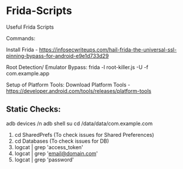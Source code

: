 # Frida-Scripts
Useful Frida Scripts

Commands:

Install Frida - https://infosecwriteups.com/hail-frida-the-universal-ssl-pinning-bypass-for-android-e9e1d733d29

Root Detection/ Emulator Bypass:
frida -l root-killer.js -U -f com.example.app

Setup of Platform Tools:
Download Platform Tools - https://developer.android.com/tools/releases/platform-tools

## Static Checks:
adb devices /n
adb shell 
su
cd /data/data/com.example.com

1. cd SharedPrefs (To check issues for Shared Preferences)
2. cd Databases (To check issues for DB)
3. logcat | grep 'access_token'
4. logcat | grep 'email@domain.com'
5. logcat | grep 'password'
